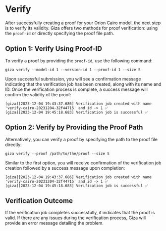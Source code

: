 # Verify

After successfully creating a proof for your Orion Cairo model, the next step is to verify its validity. Giza offers two methods for proof verification: using the `proof-id` or directly specifying the proof file path.

## Option 1: Verify Using Proof-ID

To verify a proof by providing the `proof-id`, use the following command:

```
giza verify --model-id 1 --version-id 1 --proof-id 1 --size S
```

Upon successful submission, you will see a confirmation message indicating that the verification job has been created, along with its name and ID. Once the verification process is complete, a success message will confirm the validity of the proof:

```
[giza][2023-12-04 19:43:37.686] Verification job created with name 'verify-cairo-20231204-32f44715' and id -> 1 ✅
[giza][2023-12-04 19:45:18.683] Verification job is successful ✅
```

## Option 2: Verify by Providing the Proof Path

Alternatively, you can verify a proof by specifying the path to the proof file directly:

```
giza verify --proof /path/to/the/proof --size S
```

Similar to the first option, you will receive confirmation of the verification job creation followed by a success message upon completion:

```
[giza][2023-12-04 19:43:37.686] Verification job created with name 'verify-cairo-20231204-32f44715' and id -> 1 ✅
[giza][2023-12-04 19:45:18.683] Verification job is successful ✅
```

## Verification Outcome

If the verification job completes successfully, it indicates that the proof is valid. If there are any issues during the verification process, Giza will provide an error message detailing the problem.
